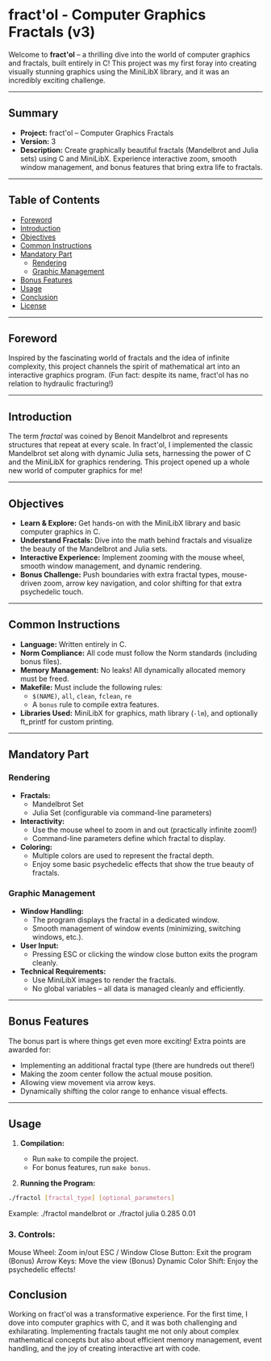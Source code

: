 # fract'ol - Computer Graphics Fractals (v3)

Welcome to **fract'ol** – a thrilling dive into the world of computer graphics and fractals, built entirely in C! This project was my first foray into creating visually stunning graphics using the MiniLibX library, and it was an incredibly exciting challenge.

---

## Summary

- **Project:** fract'ol – Computer Graphics Fractals  
- **Version:** 3  
- **Description:** Create graphically beautiful fractals (Mandelbrot and Julia sets) using C and MiniLibX. Experience interactive zoom, smooth window management, and bonus features that bring extra life to fractals.

---

## Table of Contents

- [Foreword](#foreword)
- [Introduction](#introduction)
- [Objectives](#objectives)
- [Common Instructions](#common-instructions)
- [Mandatory Part](#mandatory-part)
  - [Rendering](#rendering)
  - [Graphic Management](#graphic-management)
- [Bonus Features](#bonus-features)
- [Usage](#usage)
- [Conclusion](#conclusion)
- [License](#license)

---

## Foreword

Inspired by the fascinating world of fractals and the idea of infinite complexity, this project channels the spirit of mathematical art into an interactive graphics program. (Fun fact: despite its name, fract'ol has no relation to hydraulic fracturing!)

---

## Introduction

The term *fractal* was coined by Benoit Mandelbrot and represents structures that repeat at every scale. In fract'ol, I implemented the classic Mandelbrot set along with dynamic Julia sets, harnessing the power of C and the MiniLibX for graphics rendering. This project opened up a whole new world of computer graphics for me!

---

## Objectives

- **Learn & Explore:** Get hands-on with the MiniLibX library and basic computer graphics in C.
- **Understand Fractals:** Dive into the math behind fractals and visualize the beauty of the Mandelbrot and Julia sets.
- **Interactive Experience:** Implement zooming with the mouse wheel, smooth window management, and dynamic rendering.
- **Bonus Challenge:** Push boundaries with extra fractal types, mouse-driven zoom, arrow key navigation, and color shifting for that extra psychedelic touch.

---

## Common Instructions

- **Language:** Written entirely in C.
- **Norm Compliance:** All code must follow the Norm standards (including bonus files).
- **Memory Management:** No leaks! All dynamically allocated memory must be freed.
- **Makefile:** Must include the following rules:
  - `$(NAME)`, `all`, `clean`, `fclean`, `re`
  - A `bonus` rule to compile extra features.
- **Libraries Used:** MiniLibX for graphics, math library (`-lm`), and optionally ft_printf for custom printing.

---

## Mandatory Part

### Rendering

- **Fractals:**  
  - Mandelbrot Set  
  - Julia Set (configurable via command-line parameters)
- **Interactivity:**  
  - Use the mouse wheel to zoom in and out (practically infinite zoom!)
  - Command-line parameters define which fractal to display.
- **Coloring:**  
  - Multiple colors are used to represent the fractal depth.
  - Enjoy some basic psychedelic effects that show the true beauty of fractals.

### Graphic Management

- **Window Handling:**  
  - The program displays the fractal in a dedicated window.
  - Smooth management of window events (minimizing, switching windows, etc.).
- **User Input:**  
  - Pressing ESC or clicking the window close button exits the program cleanly.
- **Technical Requirements:**  
  - Use MiniLibX images to render the fractals.
  - No global variables – all data is managed cleanly and efficiently.

---

## Bonus Features

The bonus part is where things get even more exciting! Extra points are awarded for:
- Implementing an additional fractal type (there are hundreds out there!)
- Making the zoom center follow the actual mouse position.
- Allowing view movement via arrow keys.
- Dynamically shifting the color range to enhance visual effects.

---

## Usage

1. **Compilation:**
   - Run `make` to compile the project.
   - For bonus features, run `make bonus`.

2. **Running the Program:**
```bash
./fractol [fractal_type] [optional_parameters]
```

Example: ./fractol mandelbrot or ./fractol julia 0.285 0.01

### 3. Controls:
Mouse Wheel: Zoom in/out
ESC / Window Close Button: Exit the program
(Bonus) Arrow Keys: Move the view
(Bonus) Dynamic Color Shift: Enjoy the psychedelic effects!

## Conclusion

Working on fract'ol was a transformative experience. For the first time, I dove into computer graphics with C, and it was both challenging and exhilarating. Implementing fractals taught me not only about complex mathematical concepts but also about efficient memory management, event handling, and the joy of creating interactive art with code.